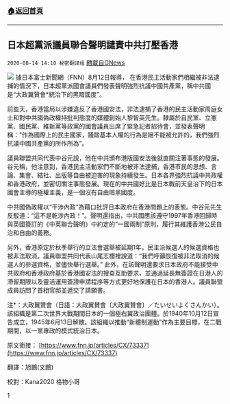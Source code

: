 ###  [:house:返回首頁](https://github.com/ourhimalayas/txt)
---

## 日本超黨派議員聯合聲明譴責中共打壓香港
`2020-08-14 14:10 秘密翻译组` [轉載自GNews](https://gnews.org/zh-hant/297061/)

![](https://s3.amazonaws.com/gnews-media-offload/wp-content/uploads/2020/08/14140319/1597428140659.jpg)
據日本富士新聞網（FNN）8月12日報導， 在香港民主活動家們相繼被非法逮捕的情況下，日本超黨派國會議員們發表聲明強烈抗議中國共產黨，稱中共國是“大政翼贊會\*統治下的黑暗國度”。

前些天，香港當局以涉嫌違反了香港國安法，非法逮捕了香港的民主活動家周庭女士和對中共國偽政權持批判態度的媒體創始人黎智英先生。隸屬於自民黨、立憲黨、國民黨、維新黨等政黨的國會議員出席了緊急記者招待會，並發表聲明稱：“作為國際上的民主國家，踐踏基本人權的行為是絕不能被允許的，我們強烈抗議中國共產黨的所作所為”。

議員聯盟共同代表中谷元說，他在中共頒布港版國安法後就直關注著事態的發展。谷元稱，他注意到，香港民主活動家們不斷地被非法逮捕，香港市民的思想、言論、集會、結社、出版等自由被迫害的現象持續發生。日本各界強烈抗議中共政權和香港政府，並密切關注事態發展。現在的中共國好比是日本戰前天皇治下的日本國會主導的極權主義，是一個沒有自由暗黑國度。

中共國偽政權以“干涉內政”為藉口批評日本政府在香港問題上的表態。中谷元先生反駁道：“這不是乾涉內政！”。聲明還指出，中共國應該遵守1997年香港回歸時與英國簽訂的《中英聯合聲明》中約定的“一國兩制”原則，履行其維護香港公民自治和自由的義務。

另外，香港原定於秋季舉行的立法會選舉被延期1年，民主派候選人的候選資格也被非法取消。議員聯盟共同代表山尾志櫻裡說道：“我們呼籲恢復被非法取消的候選人的參選資格，並儘快舉行選舉。” 此外，在該聲明還要求日本政府不能接受中共政府和香港政府基於香港國安法的搜查互助要求，並通過延長無簽證在日港人的滯留期限以及靈活運用簽證申請程序等方式更好地保護在日本的香港人。議員聯盟成員訪問了首相官邸並遞交了請願書。

注\*：大政翼贊會（日語：大政翼賛會〔大政翼贊會〕／たいせいよくさんかい）。該組織是第二次世界大戰期間日本的一個極右翼政治團體。於1940年10月12日宣告成立，1945年6月13日解散。該組織以推動“新體制運動”作為主要目標，在二戰期間，以一黨專政的模式統治日本。

原文銜接： [https://www.fnn.jp/articles/CX/73337](https://www.fnn.jp/articles/CX/73337)

翻譯：旭鵬(文鵬)

校對：Kana2020 格物小哥

1
